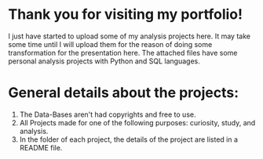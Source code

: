# Thank you for visiting my portfolio!
I just have started to upload some of my analysis projects here. 
It may take some time until I will upload them for the reason of doing some transformation for the presentation here. 
The attached files have some personal analysis projects with Python and SQL languages.

# General details about the projects:
 1. The Data-Bases aren't had copyrights and free to use.
 2. All Projects made for one of the following purposes: curiosity, study, and analysis.
 3. In the folder of each project, the details of the project are listed in a README file. 

